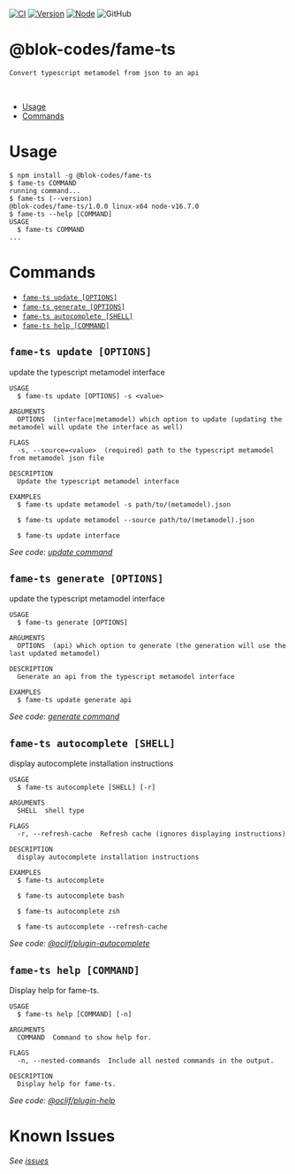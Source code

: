 [![CI](https://github.com/blok-codes/-blok-codes-fame-ts/actions/workflows/main.yml/badge.svg)](https://github.com/blok-codes/-blok-codes-fame-ts/actions/workflows/main.yml)
[![Version](https://img.shields.io/npm/v/@blok-codes/fame-ts.svg)](https://www.npmjs.com/package/@blok-codes/fame-ts)
[![Node](https://img.shields.io/node/v/@blok-codes/fame-ts.svg)](https://nodejs.org/download/release/latest-v16.x/)
![GitHub](https://img.shields.io/github/license/blok-codes/-blok-codes-fame-ts)

@blok-codes/fame-ts
=================

    Convert typescript metamodel from json to an api

<br/>

<!-- toc -->
* [Usage](#usage)
* [Commands](#commands)
<!-- tocstop -->



# Usage
<!-- usage -->
```sh-session
$ npm install -g @blok-codes/fame-ts
$ fame-ts COMMAND
running command...
$ fame-ts (--version)
@blok-codes/fame-ts/1.0.0 linux-x64 node-v16.7.0
$ fame-ts --help [COMMAND]
USAGE
  $ fame-ts COMMAND
...
```
<!-- usagestop -->

# Commands
<!-- commands -->
* [`fame-ts update [OPTIONS]`](#fame-ts-update-options)
* [`fame-ts generate [OPTIONS]`](#fame-ts-generate-options)
* [`fame-ts autocomplete [SHELL]`](#fame-ts-autocomplete-shell)
* [`fame-ts help [COMMAND]`](#fame-ts-help-command)

## `fame-ts update [OPTIONS]`

update the typescript metamodel interface

```
USAGE
  $ fame-ts update [OPTIONS] -s <value>

ARGUMENTS
  OPTIONS  (interface|metamodel) which option to update (updating the metamodel will update the interface as well)

FLAGS
  -s, --source=<value>  (required) path to the typescript metamodel from metamodel json file

DESCRIPTION
  Update the typescript metamodel interface

EXAMPLES
  $ fame-ts update metamodel -s path/to/(metamodel).json

  $ fame-ts update metamodel --source path/to/(metamodel).json

  $ fame-ts update interface
```

_See code: [update command](app/Console/update.ts)_

## `fame-ts generate [OPTIONS]`

update the typescript metamodel interface

```
USAGE
  $ fame-ts generate [OPTIONS]

ARGUMENTS
  OPTIONS  (api) which option to generate (the generation will use the last updated metamodel)

DESCRIPTION
  Generate an api from the typescript metamodel interface

EXAMPLES
  $ fame-ts update generate api
```

_See code: [generate command](app/Console/generate.ts)_

## `fame-ts autocomplete [SHELL]`

display autocomplete installation instructions

```
USAGE
  $ fame-ts autocomplete [SHELL] [-r]

ARGUMENTS
  SHELL  shell type

FLAGS
  -r, --refresh-cache  Refresh cache (ignores displaying instructions)

DESCRIPTION
  display autocomplete installation instructions

EXAMPLES
  $ fame-ts autocomplete

  $ fame-ts autocomplete bash

  $ fame-ts autocomplete zsh

  $ fame-ts autocomplete --refresh-cache
```

_See code: [@oclif/plugin-autocomplete](https://github.com/oclif/plugin-autocomplete/blob/v1.2.0/src/commands/autocomplete/index.ts)_

## `fame-ts help [COMMAND]`

Display help for fame-ts.

```
USAGE
  $ fame-ts help [COMMAND] [-n]

ARGUMENTS
  COMMAND  Command to show help for.

FLAGS
  -n, --nested-commands  Include all nested commands in the output.

DESCRIPTION
  Display help for fame-ts.
```

_See code: [@oclif/plugin-help](https://github.com/oclif/plugin-help/blob/v5.1.11/src/commands/help.ts)_
<!-- commandsstop -->

# Known Issues
_See [issues](./ISSUES.md)_
